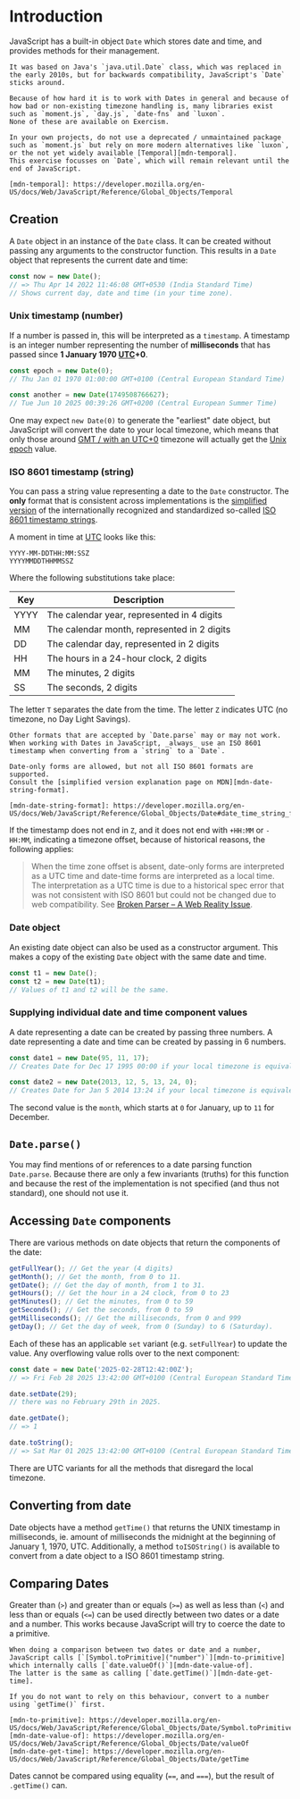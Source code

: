 # Introduction

JavaScript has a built-in object `Date` which stores date and time, and provides methods for their management.

<!-- prettier-ignore -->
~~~exercism/caution
It was based on Java's `java.util.Date` class, which was replaced in the early 2010s, but for backwards compatibility, JavaScript's `Date` sticks around.

Because of how hard it is to work with Dates in general and because of how bad or non-existing timezone handling is, many libraries exist such as `moment.js`, `day.js`, `date-fns` and `luxon`.
None of these are available on Exercism.

In your own projects, do not use a deprecated / unmaintained package such as `moment.js` but rely on more modern alternatives like `luxon`, or the not yet widely available [Temporal][mdn-temporal].
This exercise focusses on `Date`, which will remain relevant until the end of JavaScript.

[mdn-temporal]: https://developer.mozilla.org/en-US/docs/Web/JavaScript/Reference/Global_Objects/Temporal
~~~

## Creation

A `Date` object in an instance of the `Date` class.
It can be created without passing any arguments to the constructor function.
This results in a `Date` object that represents the current date and time:

```javascript
const now = new Date();
// => Thu Apr 14 2022 11:46:08 GMT+0530 (India Standard Time)
// Shows current day, date and time (in your time zone).
```

### Unix timestamp (number)

If a number is passed in, this will be interpreted as a `timestamp`.
A timestamp is an integer number representing the number of **milliseconds** that has passed since **1 January 1970 [UTC][defn-utc]+0**.

```javascript
const epoch = new Date(0);
// Thu Jan 01 1970 01:00:00 GMT+0100 (Central European Standard Time)

const another = new Date(1749508766627);
// Tue Jun 10 2025 00:39:26 GMT+0200 (Central European Summer Time)
```

One may expect `new Date(0)` to generate the "earliest" date object, but JavaScript will convert the date to your local timezone, which means that only those around [GMT / with an UTC+0][defn-gmt] timezone will actually get the [Unix epoch][defn-unix-epoch] value.

### ISO 8601 timestamp (string)

You can pass a string value representing a date to the `Date` constructor.
The **only** format that is consistent across implementations is the [simplified version][mdn-date-string-format] of the internationally recognized and standardized so-called [ISO 8601 timestamp strings][defn-iso8601].

A moment in time at [UTC][defn-gmt] looks like this:

```text
YYYY-MM-DDTHH:MM:SSZ
YYYYMMDDTHHMMSSZ
```

Where the following substitutions take place:

| Key  | Description                                 |
| ---- | ------------------------------------------- |
| YYYY | The calendar year, represented in 4 digits  |
| MM   | The calendar month, represented in 2 digits |
| DD   | The calendar day, represented in 2 digits   |
| HH   | The hours in a 24-hour clock, 2 digits      |
| MM   | The minutes, 2 digits                       |
| SS   | The seconds, 2 digits                       |

The letter `T` separates the date from the time.
The letter `Z` indicates UTC (no timezone, no Day Light Savings).

<!-- prettier-ignore -->
~~~exercism/caution
Other formats that are accepted by `Date.parse` may or may not work.
When working with Dates in JavaScript, _always_ use an ISO 8601 timestamp when converting from a `string` to a `Date`.

Date-only forms are allowed, but not all ISO 8601 formats are supported.
Consult the [simplified version explanation page on MDN][mdn-date-string-format].

[mdn-date-string-format]: https://developer.mozilla.org/en-US/docs/Web/JavaScript/Reference/Global_Objects/Date#date_time_string_format
~~~

If the timestamp does not end in `Z`, and it does not end with `+HH:MM` or `-HH:MM`, indicating a timezone offset, because of historical reasons, the following applies:

> When the time zone offset is absent, date-only forms are interpreted as a UTC time and date-time forms are interpreted as a local time.
> The interpretation as a UTC time is due to a historical spec error that was not consistent with ISO 8601 but could not be changed due to web compatibility.
> See [Broken Parser – A Web Reality Issue][ref-broken-parser].

### Date object

An existing date object can also be used as a constructor argument.
This makes a copy of the existing `Date` object with the same date and time.

```javascript
const t1 = new Date();
const t2 = new Date(t1);
// Values of t1 and t2 will be the same.
```

### Supplying individual date and time component values

A date representing a date can be created by passing three numbers.
A date representing a date and time can be created by passing in 6 numbers.

```javascript
const date1 = new Date(95, 11, 17);
// Creates Date for Dec 17 1995 00:00 if your local timezone is equivalent to UTC.

const date2 = new Date(2013, 12, 5, 13, 24, 0);
// Creates Date for Jan 5 2014 13:24 if your local timezone is equivalent to UTC.
```

The second value is the `month`, which starts at `0` for January, up to `11` for December.

## `Date.parse()`

You may find mentions of or references to a date parsing function `Date.parse`.
Because there are only a few invariants (truths) for this function and because the rest of the implementation is not specified (and thus not standard), one should not use it.

## Accessing `Date` components

There are various methods on date objects that return the components of the date:

```javascript
getFullYear(); // Get the year (4 digits)
getMonth(); // Get the month, from 0 to 11.
getDate(); // Get the day of month, from 1 to 31.
getHours(); // Get the hour in a 24 clock, from 0 to 23
getMinutes(); // Get the minutes, from 0 to 59
getSeconds(); // Get the seconds, from 0 to 59
getMilliseconds(); // Get the milliseconds, from 0 and 999
getDay(); // Get the day of week, from 0 (Sunday) to 6 (Saturday).
```

Each of these has an applicable `set` variant (e.g. `setFullYear`) to update the value.
Any overflowing value rolls over to the next component:

```javascript
const date = new Date('2025-02-28T12:42:00Z');
// => Fri Feb 28 2025 13:42:00 GMT+0100 (Central European Standard Time)

date.setDate(29);
// there was no February 29th in 2025.

date.getDate();
// => 1

date.toString();
// => Sat Mar 01 2025 13:42:00 GMT+0100 (Central European Standard Time)
```

There are UTC variants for all the methods that disregard the local timezone.

## Converting from date

Date objects have a method `getTime()` that returns the UNIX timestamp in milliseconds, ie. amount of milliseconds the midnight at the beginning of January 1, 1970, UTC.
Additionally, a method `toISOString()` is available to convert from a date object to a ISO 8601 timestamp string.

## Comparing Dates

Greater than (`>`) and greater than or equals (`>=`) as well as less than (`<`) and less than or equals (`<=`) can be used directly between two dates or a date and a number.
This works because JavaScript will try to coerce the date to a primitive.

<!-- prettier-ignore -->
~~~@exercism/advanced
When doing a comparison between two dates or date and a number, JavaScript calls [`[Symbol.toPrimitive]("number")`][mdn-to-primitive] which internally calls [`date.valueOf()`][mdn-date-value-of].
The latter is the same as calling [`date.getTime()`][mdn-date-get-time].

If you do not want to rely on this behaviour, convert to a number using `getTime()` first.

[mdn-to-primitive]: https://developer.mozilla.org/en-US/docs/Web/JavaScript/Reference/Global_Objects/Date/Symbol.toPrimitive
[mdn-date-value-of]: https://developer.mozilla.org/en-US/docs/Web/JavaScript/Reference/Global_Objects/Date/valueOf
[mdn-date-get-time]: https://developer.mozilla.org/en-US/docs/Web/JavaScript/Reference/Global_Objects/Date/getTime
~~~

Dates cannot be compared using equality (`==`, and `===`), but the result of `.getTime()` can.

[defn-utc]: https://simple.wikipedia.org/wiki/Coordinated_Universal_Time
[defn-gmt]: https://simple.wikipedia.org/wiki/Greenwich_Mean_Time
[defn-unix-epoch]: https://en.wikipedia.org/wiki/Epoch_%28computing%29
[defn-iso8601]: https://en.wikipedia.org/wiki/ISO_8601
[mdn-date-string-format]: https://developer.mozilla.org/en-US/docs/Web/JavaScript/Reference/Global_Objects/Date#date_time_string_format
[ref-broken-parser]: https://maggiepint.com/2017/04/11/fixing-javascript-date-web-compatibility-and-reality/
